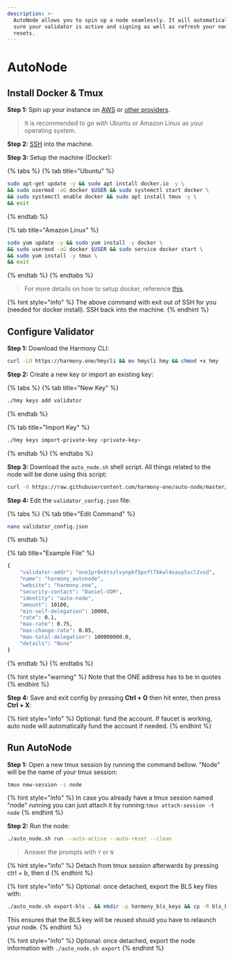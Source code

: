 ```yaml
---
description: >-
  AutoNode allows you to spin up a node seamlessly. It will automatically make
  sure your validator is active and signing as well as refresh your node on hard
  resets.
---
```


# AutoNode

## Install Docker & Tmux

**Step 1:** Spin up your instance on [AWS](first-time-setup/cloud-guides/aws.md) or [other providers](https://docs.harmony.one/home/validators/first-time-setup/cloud-guides).

> It is recommended to go with Ubuntu or Amazon Linux as your operating system.

**Step 2:** [SSH](https://docs.harmony.one/home/validators/first-time-setup/cloud-guides/aws#step-2-connecting-to-your-aws-instance) into the machine.

**Step 3:** Setup the machine \(Docker\):

{% tabs %}
{% tab title="Ubuntu" %}
```bash
sudo apt-get update -y && sudo apt install docker.io -y \
&& sudo usermod -aG docker $USER && sudo systemctl start docker \
&& sudo systemctl enable docker && sudo apt install tmux -y \
&& exit
```
{% endtab %}

{% tab title="Amazon Linux" %}
```bash
sudo yum update -y && sudo yum install -y docker \
&& sudo usermod -aG docker $USER && sudo service docker start \
&& sudo yum install -y tmux \
&& exit
```
{% endtab %}
{% endtabs %}

> For more details on how to setup docker, reference [this](https://docs.docker.com/engine/install/).

{% hint style="info" %}
The above command with exit out of SSH for you \(needed for docker install\). SSH back into the machine.
{% endhint %}

## Configure Validator

**Step 1:** Download the Harmony CLI:

```bash
curl -LO https://harmony.one/hmycli && mv hmycli hmy && chmod +x hmy
```

**Step 2:** Create a new key or import an existing key:

{% tabs %}
{% tab title="New Key" %}
```bash
./hmy keys add validator
```
{% endtab %}

{% tab title="Import Key" %}
```bash
./hmy keys import-private-key <private-key>
```
{% endtab %}
{% endtabs %}

**Step 3:** Download the `auto_node.sh` shell script. All things related to the node will be done using this script:

```bash
curl -O https://raw.githubusercontent.com/harmony-one/auto-node/master/scripts/auto_node.sh && chmod +x ./auto_node.sh && ./auto_node.sh setup
```

**Step 4:** Edit the `validator_config.json` file:

{% tabs %}
{% tab title="Edit Command" %}
```bash
nano validator_config.json
```
{% endtab %}

{% tab title="Example File" %}
```bash
{
    "validator-addr": "one1pr0xktszlvynpkf5pxft7kkwl4sauy5xcl2vsd",
    "name": "harmony_autonode",
    "website": "harmony.one",
    "security-contact": "Daniel-VDM",
    "identity": "auto-node",
    "amount": 10100,
    "min-self-delegation": 10000,
    "rate": 0.1,
    "max-rate": 0.75,
    "max-change-rate": 0.05,
    "max-total-delegation": 100000000.0,
    "details": "None"
}
```
{% endtab %}
{% endtabs %}

{% hint style="warning" %}
Note that the ONE address has to be in quotes
{% endhint %}

**Step 4:** Save and exit config by pressing **Ctrl + O** then hit enter, then press **Ctrl + X**:

{% hint style="info" %}
Optional: fund the account. If faucet is working, auto node will automatically fund the account if needed.
{% endhint %}

## **Run AutoNode**

**Step 1:** Open a new tmux session by running the command bellow. "Node" will be the name of your tmux session:

```bash
tmux new-session -s node
```

{% hint style="info" %}
In case you already have a tmux session named "node" running you can just attach it by running:`tmux attach-session -t node`
{% endhint %}

**Step 2:** Run the node:

```bash
./auto_node.sh run --auto-active --auto-reset --clean
```

> Answer the prompts with `Y` or `N`

{% hint style="info" %}
Detach from tmux session afterwards by pressing ctrl + b, then d 
{% endhint %}

{% hint style="info" %}
Optional: once detached, export the BLS key files with: 

```bash
./auto_node.sh export-bls . && mkdir -p harmony_bls_keys && cp -R bls_keys/. harmony_bls_keys/
```

This ensures that the BLS key will be reused should you have to relaunch your node.
{% endhint %}

{% hint style="info" %}
Optional: once detached, export the node information with `./auto_node.sh export`
{% endhint %}

